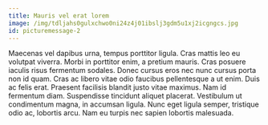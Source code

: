 ```yaml
---
title: Mauris vel erat lorem
image: /img/tdljahs0gulxchwo0ni24z4j01ibslj3gdm5u1xj2icgngcs.jpg
id: picturemessage-2
---
```

Maecenas vel dapibus urna, tempus porttitor ligula. Cras mattis leo eu volutpat viverra. Morbi in porttitor enim, a pretium mauris. Cras posuere iaculis risus fermentum sodales. Donec cursus eros nec nunc cursus porta non id quam. Cras ac libero vitae odio faucibus pellentesque a ut enim. Duis ac felis erat. Praesent facilisis blandit justo vitae maximus. Nam id fermentum diam. Suspendisse tincidunt aliquet placerat. Vestibulum ut condimentum magna, in accumsan ligula. Nunc eget ligula semper, tristique odio ac, lobortis arcu. Nam eu turpis nec sapien lobortis malesuada.
